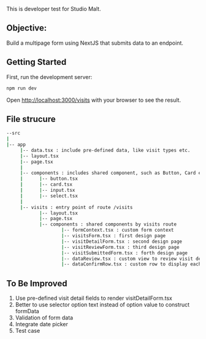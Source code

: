 This is developer test for Studio Malt.

## Objective:

Build a multipage form using NextJS that submits data to an endpoint.

## Getting Started

First, run the development server:

```bash
npm run dev
```

Open [http://localhost:3000/visits](http://localhost:3000/visits) with your browser to see the result.

## File strucure
```bash
--src
|
|-- app
     |-- data.tsx : include pre-defined data, like visit types etc.
     |-- layout.tsx
     |-- page.tsx 
     |
     |-- components : includes shared component, such as Button, Card etc.
     |      |-- button.tsx
     |      |-- card.tsx
     |      |-- input.tsx
     |      |-- select.tsx
     |   
     |-- visits : entry point of route /visits
            |-- layout.tsx
            |-- page.tsx
            |-- components : shared components by visits route
                    |-- formContext.tsx : custom form context
                    |-- visitsForm.tsx : first design page
                    |-- visitDetailForm.tsx : second design page
                    |-- visitReviewForm.tsx : third design page
                    |-- visitSubmittedForm.tsx : forth design page
                    |-- dataReview.tsx : custom view to review visit details
                    |-- dataConfirmRow.tsx : custom row to display each details field
```

## To Be Improved
1. Use pre-defined visit detail fields to render visitDetailForm.tsx
2. Better to use selector option text instead of option value to construct formData
3. Validation of form data
4. Integrate date picker
5. Test case


